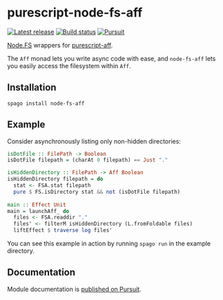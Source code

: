 # purescript-node-fs-aff

[![Latest release](http://img.shields.io/github/release/purescript-node/purescript-node-fs-aff.svg)](https://github.com/purescript-node/purescript-node-fs-aff/releases)
[![Build status](https://github.com/purescript-node/purescript-node-fs-aff/workflows/CI/badge.svg?branch=master)](https://github.com/purescript-node/purescript-node-fs-aff/actions?query=workflow%3ACI+branch%3Amaster)
[![Pursuit](https://pursuit.purescript.org/packages/purescript-node-fs-aff/badge)](https://pursuit.purescript.org/packages/purescript-node-fs-aff)

[Node.FS][node.fs] wrappers for [purescript-aff][aff].

The `Aff` monad lets you write async code with ease, and `node-fs-aff` lets you easily access the filesystem within `Aff`.

## Installation

```
spago install node-fs-aff
```

## Example

Consider asynchronously listing only non-hidden directories:

```purescript
isDotFile :: FilePath -> Boolean
isDotFile filepath = (charAt 0 filepath) == Just "."

isHiddenDirectory :: FilePath -> Aff Boolean
isHiddenDirectory filepath = do
  stat <- FSA.stat filepath
  pure $ FS.isDirectory stat && not (isDotFile filepath)
       
main :: Effect Unit
main = launchAff_ do
  files <- FSA.readdir "."
  files' <- filterM isHiddenDirectory (L.fromFoldable files) 
  liftEffect $ traverse log files'
```

You can see this example in action by running `spago run` in the example directory.

## Documentation

Module documentation is [published on Pursuit](http://pursuit.purescript.org/packages/purescript-node-fs-aff).

[node.fs]: http://github.com/purescript-node/purescript-node-fs
[aff]: https://github.com/slamdata/purescript-aff

